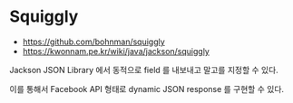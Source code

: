 # Squiggly
* https://github.com/bohnman/squiggly
* https://kwonnam.pe.kr/wiki/java/jackson/squiggly

Jackson JSON Library 에서 동적으로 field 를 내보내고 말고를 지정할 수 있다.

이를 통해서 Facebook API 형태로 dynamic JSON response 를 구현할 수 있다.


